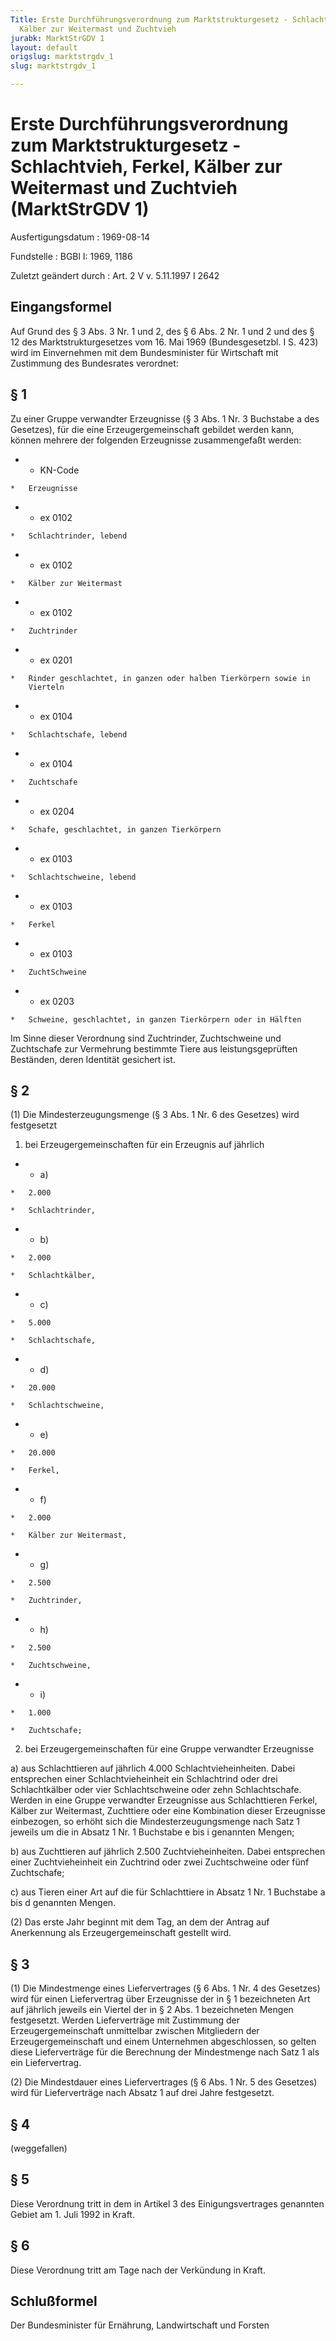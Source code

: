 ```yaml
---
Title: Erste Durchführungsverordnung zum Marktstrukturgesetz - Schlachtvieh, Ferkel,
  Kälber zur Weitermast und Zuchtvieh
jurabk: MarktStrGDV 1
layout: default
origslug: marktstrgdv_1
slug: marktstrgdv_1

---
```


# Erste Durchführungsverordnung zum Marktstrukturgesetz - Schlachtvieh, Ferkel, Kälber zur Weitermast und Zuchtvieh (MarktStrGDV 1)

Ausfertigungsdatum
:   1969-08-14

Fundstelle
:   BGBl I: 1969, 1186

Zuletzt geändert durch
:   Art. 2 V v. 5.11.1997 I 2642

## Eingangsformel

Auf Grund des § 3 Abs. 3 Nr. 1 und 2, des § 6 Abs. 2 Nr. 1 und 2 und
des § 12 des Marktstrukturgesetzes vom 16. Mai 1969 (Bundesgesetzbl. I
S. 423) wird im Einvernehmen mit dem Bundesminister für Wirtschaft mit
Zustimmung des Bundesrates verordnet:

## § 1

Zu einer Gruppe verwandter Erzeugnisse (§ 3 Abs. 1 Nr. 3 Buchstabe a
des Gesetzes), für die eine Erzeugergemeinschaft gebildet werden kann,
können mehrere der folgenden Erzeugnisse zusammengefaßt werden:

*    *   KN-Code

    *   Erzeugnisse


*    *   ex 0102

    *   Schlachtrinder, lebend


*    *   ex 0102

    *   Kälber zur Weitermast


*    *   ex 0102

    *   Zuchtrinder


*    *   ex 0201

    *   Rinder geschlachtet, in ganzen oder halben Tierkörpern sowie in
        Vierteln


*    *   ex 0104

    *   Schlachtschafe, lebend


*    *   ex 0104

    *   Zuchtschafe


*    *   ex 0204

    *   Schafe, geschlachtet, in ganzen Tierkörpern


*    *   ex 0103

    *   Schlachtschweine, lebend


*    *   ex 0103

    *   Ferkel


*    *   ex 0103

    *   ZuchtSchweine


*    *   ex 0203

    *   Schweine, geschlachtet, in ganzen Tierkörpern oder in Hälften



Im Sinne dieser Verordnung sind Zuchtrinder, Zuchtschweine und
Zuchtschafe zur Vermehrung bestimmte Tiere aus leistungsgeprüften
Beständen, deren Identität gesichert ist.

## § 2

(1) Die Mindesterzeugungsmenge (§ 3 Abs. 1 Nr. 6 des Gesetzes) wird
festgesetzt

1.  bei Erzeugergemeinschaften für ein Erzeugnis auf jährlich




*    *   a)

    *   2.000

    *   Schlachtrinder,


*    *   b)

    *   2.000

    *   Schlachtkälber,


*    *   c)

    *   5.000

    *   Schlachtschafe,


*    *   d)

    *   20.000

    *   Schlachtschweine,


*    *   e)

    *   20.000

    *   Ferkel,


*    *   f)

    *   2.000

    *   Kälber zur Weitermast,


*    *   g)

    *   2.500

    *   Zuchtrinder,


*    *   h)

    *   2.500

    *   Zuchtschweine,


*    *   i)

    *   1.000

    *   Zuchtschafe;




2.  bei Erzeugergemeinschaften für eine Gruppe verwandter Erzeugnisse


a)  aus Schlachttieren auf jährlich 4.000 Schlachtvieheinheiten. Dabei
    entsprechen einer Schlachtvieheinheit ein Schlachtrind oder drei
    Schlachtkälber oder vier Schlachtschweine oder zehn Schlachtschafe.
    Werden in eine Gruppe verwandter Erzeugnisse aus Schlachttieren
    Ferkel, Kälber zur Weitermast, Zuchttiere oder eine Kombination dieser
    Erzeugnisse einbezogen, so erhöht sich die Mindesterzeugungsmenge nach
    Satz 1 jeweils um die in Absatz 1 Nr. 1 Buchstabe e bis i genannten
    Mengen;


b)  aus Zuchttieren auf jährlich 2.500 Zuchtvieheinheiten. Dabei
    entsprechen einer Zuchtvieheinheit ein Zuchtrind oder zwei
    Zuchtschweine oder fünf Zuchtschafe;


c)  aus Tieren einer Art auf die für Schlachttiere in Absatz 1 Nr. 1
    Buchstabe a bis d genannten Mengen.




(2) Das erste Jahr beginnt mit dem Tag, an dem der Antrag auf
Anerkennung als Erzeugergemeinschaft gestellt wird.

## § 3

(1) Die Mindestmenge eines Liefervertrages (§ 6 Abs. 1 Nr. 4 des
Gesetzes) wird für einen Liefervertrag über Erzeugnisse der in § 1
bezeichneten Art auf jährlich jeweils ein Viertel der in § 2 Abs. 1
bezeichneten Mengen festgesetzt. Werden Lieferverträge mit Zustimmung
der Erzeugergemeinschaft unmittelbar zwischen Mitgliedern der
Erzeugergemeinschaft und einem Unternehmen abgeschlossen, so gelten
diese Lieferverträge für die Berechnung der Mindestmenge nach Satz 1
als ein Liefervertrag.

(2) Die Mindestdauer eines Liefervertrages (§ 6 Abs. 1 Nr. 5 des
Gesetzes) wird für Lieferverträge nach Absatz 1 auf drei Jahre
festgesetzt.

## § 4

(weggefallen)

## § 5

Diese Verordnung tritt in dem in Artikel 3 des Einigungsvertrages
genannten Gebiet am 1. Juli 1992 in Kraft.

## § 6

Diese Verordnung tritt am Tage nach der Verkündung in Kraft.

## Schlußformel

Der Bundesminister für Ernährung, Landwirtschaft und Forsten

